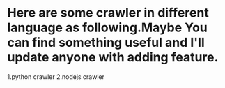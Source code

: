 Here are some crawler in different language as following.Maybe You can find something useful and I'll update anyone with adding feature.
=======================================================================================================================================
1.python crawler
2.nodejs crawler
